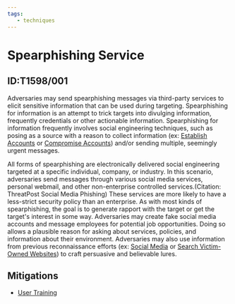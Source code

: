 ```yaml
---
tags:
   - techniques
---
```

# Spearphishing Service
## ID:T1598/001
Adversaries may send spearphishing messages via third-party services to elicit sensitive information that can be used during targeting. Spearphishing for information is an attempt to trick targets into divulging information, frequently credentials or other actionable information. Spearphishing for information frequently involves social engineering techniques, such as posing as a source with a reason to collect information (ex: [Establish Accounts](/mitre/techniques/T1585) or [Compromise Accounts](/mitre/techniques/T1586)) and/or sending multiple, seemingly urgent messages.

All forms of spearphishing are electronically delivered social engineering targeted at a specific individual, company, or industry. In this scenario, adversaries send messages through various social media services, personal webmail, and other non-enterprise controlled services.(Citation: ThreatPost Social Media Phishing) These services are more likely to have a less-strict security policy than an enterprise. As with most kinds of spearphishing, the goal is to generate rapport with the target or get the target's interest in some way. Adversaries may create fake social media accounts and message employees for potential job opportunities. Doing so allows a plausible reason for asking about services, policies, and information about their environment. Adversaries may also use information from previous reconnaissance efforts (ex: [Social Media](/mitre/techniques/T1593/001) or [Search Victim-Owned Websites](/mitre/techniques/T1594)) to craft persuasive and believable lures.
## Mitigations
* [User Training](/mitre/mitigations/M1017)
